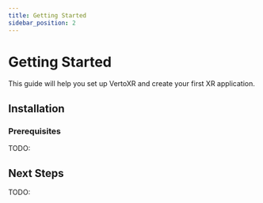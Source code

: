 ```yaml
---
title: Getting Started
sidebar_position: 2
---
```


# Getting Started

This guide will help you set up VertoXR and create your first XR application.

## Installation

### Prerequisites

TODO:

## Next Steps

TODO:
